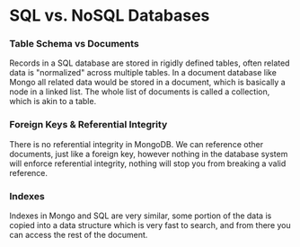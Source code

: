 # SQL vs. NoSQL Databases
### Table Schema vs Documents
Records in a SQL database are stored in rigidly defined tables, often related data is "normalized" across multiple tables. In a document database like Mongo all related data would be stored in a document, which is basically a node in a linked list. The whole list of documents is called a collection, which is akin to a table. 

### Foreign Keys & Referential Integrity
There is no referential integrity in MongoDB. We can reference other documents, just like a foreign key, however nothing in the database system will enforce referential integrity, nothing will stop you from breaking a valid reference.

### Indexes
Indexes in Mongo and SQL are very similar, some portion of the data is copied into a data structure which is very fast to search, and from there you can access the rest of the document. 

